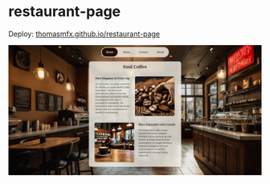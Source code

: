 # restaurant-page

Deploy: [thomasmfx.github.io/restaurant-page](https://thomasmfx.github.io/restaurant-page/)

![Image preview of website](assets/project_preview.png)